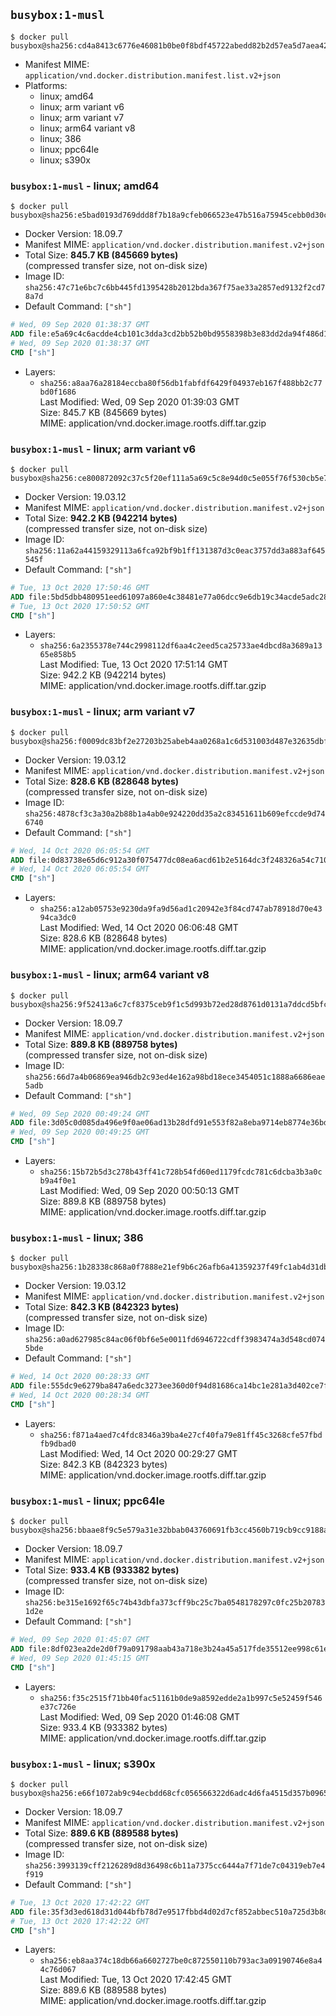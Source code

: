 ## `busybox:1-musl`

```console
$ docker pull busybox@sha256:cd4a8413c6776e46081b0be0f8bdf45722abedd82b2d57ea5d7aea42297d840e
```

-	Manifest MIME: `application/vnd.docker.distribution.manifest.list.v2+json`
-	Platforms:
	-	linux; amd64
	-	linux; arm variant v6
	-	linux; arm variant v7
	-	linux; arm64 variant v8
	-	linux; 386
	-	linux; ppc64le
	-	linux; s390x

### `busybox:1-musl` - linux; amd64

```console
$ docker pull busybox@sha256:e5bad0193d769ddd8f7b18a9cfeb066523e47b516a75945cebb0d30cf7e1b0d5
```

-	Docker Version: 18.09.7
-	Manifest MIME: `application/vnd.docker.distribution.manifest.v2+json`
-	Total Size: **845.7 KB (845669 bytes)**  
	(compressed transfer size, not on-disk size)
-	Image ID: `sha256:47c71e6bc7c6bb445fd1395428b2012bda367f75ae33a2857ed9132f2cd78a7d`
-	Default Command: `["sh"]`

```dockerfile
# Wed, 09 Sep 2020 01:38:37 GMT
ADD file:e5a69c4c6acdde4cb101c3dda3cd2bb52b0bd9558398b3e83dd2da94f486d144 in / 
# Wed, 09 Sep 2020 01:38:37 GMT
CMD ["sh"]
```

-	Layers:
	-	`sha256:a8aa76a28184eccba80f56db1fabfdf6429f04937eb167f488bb2c77bd0f1686`  
		Last Modified: Wed, 09 Sep 2020 01:39:03 GMT  
		Size: 845.7 KB (845669 bytes)  
		MIME: application/vnd.docker.image.rootfs.diff.tar.gzip

### `busybox:1-musl` - linux; arm variant v6

```console
$ docker pull busybox@sha256:ce800872092c37c5f20ef111a5a69c5c8e94d0c5e055f76f530cb5e78a26ec03
```

-	Docker Version: 19.03.12
-	Manifest MIME: `application/vnd.docker.distribution.manifest.v2+json`
-	Total Size: **942.2 KB (942214 bytes)**  
	(compressed transfer size, not on-disk size)
-	Image ID: `sha256:11a62a44159329113a6fca92bf9b1ff131387d3c0eac3757dd3a883af645545f`
-	Default Command: `["sh"]`

```dockerfile
# Tue, 13 Oct 2020 17:50:46 GMT
ADD file:5bd5dbb480951eed61097a860e4c38481e77a06dcc9e6db19c34acde5adc28be in / 
# Tue, 13 Oct 2020 17:50:52 GMT
CMD ["sh"]
```

-	Layers:
	-	`sha256:6a2355378e744c2998112df6aa4c2eed5ca25733ae4dbcd8a3689a1365e858b5`  
		Last Modified: Tue, 13 Oct 2020 17:51:14 GMT  
		Size: 942.2 KB (942214 bytes)  
		MIME: application/vnd.docker.image.rootfs.diff.tar.gzip

### `busybox:1-musl` - linux; arm variant v7

```console
$ docker pull busybox@sha256:f0009dc83bf2e27203b25abeb4aa0268a1c6d531003d487e32635dbf39f86f85
```

-	Docker Version: 19.03.12
-	Manifest MIME: `application/vnd.docker.distribution.manifest.v2+json`
-	Total Size: **828.6 KB (828648 bytes)**  
	(compressed transfer size, not on-disk size)
-	Image ID: `sha256:4878cf3c3a30a2b88b1a4ab0e924220dd35a2c83451611b609efccde9d746740`
-	Default Command: `["sh"]`

```dockerfile
# Wed, 14 Oct 2020 06:05:54 GMT
ADD file:0d83738e65d6c912a30f075477dc08ea6acd61b2e5164dc3f248326a54c710c3 in / 
# Wed, 14 Oct 2020 06:05:54 GMT
CMD ["sh"]
```

-	Layers:
	-	`sha256:a12ab05753e9230da9fa9d56ad1c20942e3f84cd747ab78918d70e4394ca3dc0`  
		Last Modified: Wed, 14 Oct 2020 06:06:48 GMT  
		Size: 828.6 KB (828648 bytes)  
		MIME: application/vnd.docker.image.rootfs.diff.tar.gzip

### `busybox:1-musl` - linux; arm64 variant v8

```console
$ docker pull busybox@sha256:9f52413a6c7cf8375ceb9f1c5d993b72ed28d8761d0131a7ddcd5bfc621d83da
```

-	Docker Version: 18.09.7
-	Manifest MIME: `application/vnd.docker.distribution.manifest.v2+json`
-	Total Size: **889.8 KB (889758 bytes)**  
	(compressed transfer size, not on-disk size)
-	Image ID: `sha256:66d7a4b06869ea946db2c93ed4e162a98bd18ece3454051c1888a6686eae5adb`
-	Default Command: `["sh"]`

```dockerfile
# Wed, 09 Sep 2020 00:49:24 GMT
ADD file:3d05c0d085da496e9f0ae06ad13b28dfd91e553f82a8eba9714eb8774e36bd50 in / 
# Wed, 09 Sep 2020 00:49:25 GMT
CMD ["sh"]
```

-	Layers:
	-	`sha256:15b72b5d3c278b43ff41c728b54fd60ed1179fcdc781c6dcba3b3a0cb9a4f0e1`  
		Last Modified: Wed, 09 Sep 2020 00:50:13 GMT  
		Size: 889.8 KB (889758 bytes)  
		MIME: application/vnd.docker.image.rootfs.diff.tar.gzip

### `busybox:1-musl` - linux; 386

```console
$ docker pull busybox@sha256:1b28338c868a0f7888e21ef9b6c26afb6a41359237f49fc1ab4d31db205a32f3
```

-	Docker Version: 19.03.12
-	Manifest MIME: `application/vnd.docker.distribution.manifest.v2+json`
-	Total Size: **842.3 KB (842323 bytes)**  
	(compressed transfer size, not on-disk size)
-	Image ID: `sha256:a0ad627985c84ac06f0bf6e5e0011fd6946722cdff3983474a3d548cd0745bde`
-	Default Command: `["sh"]`

```dockerfile
# Wed, 14 Oct 2020 00:28:33 GMT
ADD file:555dc9e6279ba847a6edc3273ee360d0f94d81686ca14bc1e281a3d402ce7fea in / 
# Wed, 14 Oct 2020 00:28:34 GMT
CMD ["sh"]
```

-	Layers:
	-	`sha256:f871a4aed7c4fdc8346a39ba4e27cf40fa79e81ff45c3268cfe57fbdfb9dbad0`  
		Last Modified: Wed, 14 Oct 2020 00:29:27 GMT  
		Size: 842.3 KB (842323 bytes)  
		MIME: application/vnd.docker.image.rootfs.diff.tar.gzip

### `busybox:1-musl` - linux; ppc64le

```console
$ docker pull busybox@sha256:bbaae8f9c5e579a31e32bbab043760691fb3cc4560b719cb9cc9188a41dd8105
```

-	Docker Version: 18.09.7
-	Manifest MIME: `application/vnd.docker.distribution.manifest.v2+json`
-	Total Size: **933.4 KB (933382 bytes)**  
	(compressed transfer size, not on-disk size)
-	Image ID: `sha256:be315e1692f65c74b43dbfa373cff9bc25c7ba0548178297c0fc25b207831d2e`
-	Default Command: `["sh"]`

```dockerfile
# Wed, 09 Sep 2020 01:45:07 GMT
ADD file:8df023ea2de2d0f79a091798aab43a718e3b24a45a517fde35512ee998c61e8c in / 
# Wed, 09 Sep 2020 01:45:15 GMT
CMD ["sh"]
```

-	Layers:
	-	`sha256:f35c2515f71bb40fac51161b0de9a8592edde2a1b997c5e52459f546e37c726e`  
		Last Modified: Wed, 09 Sep 2020 01:46:08 GMT  
		Size: 933.4 KB (933382 bytes)  
		MIME: application/vnd.docker.image.rootfs.diff.tar.gzip

### `busybox:1-musl` - linux; s390x

```console
$ docker pull busybox@sha256:e66f1072ab9c94ecbdd68cfc056566322d6adc4d6fa4515d357b0965a57e6ef5
```

-	Docker Version: 18.09.7
-	Manifest MIME: `application/vnd.docker.distribution.manifest.v2+json`
-	Total Size: **889.6 KB (889588 bytes)**  
	(compressed transfer size, not on-disk size)
-	Image ID: `sha256:3993139cff2126289d8d36498c6b11a7375cc6444a7f71de7c04319eb7e4f919`
-	Default Command: `["sh"]`

```dockerfile
# Tue, 13 Oct 2020 17:42:22 GMT
ADD file:35f3d3ed618d31d044bfb78d7e9517fbbd4d02d7cf852abbec510a725d3b8df0 in / 
# Tue, 13 Oct 2020 17:42:22 GMT
CMD ["sh"]
```

-	Layers:
	-	`sha256:eb8aa374c18db66a6602727be0c872550110b793ac3a09190746e8a44c76d067`  
		Last Modified: Tue, 13 Oct 2020 17:42:45 GMT  
		Size: 889.6 KB (889588 bytes)  
		MIME: application/vnd.docker.image.rootfs.diff.tar.gzip
